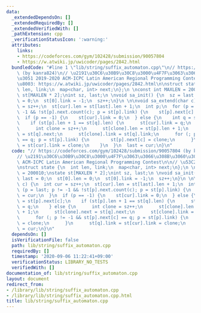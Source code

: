 ```yaml
---
data:
  _extendedDependsOn: []
  _extendedRequiredBy: []
  _extendedVerifiedWith: []
  _pathExtension: cpp
  _verificationStatusIcon: ':warning:'
  attributes:
    links:
    - https://codeforces.com/gym/102428/submission/90057804
    - https://w.atwiki.jp/uwicoder/pages/2842.html
  bundledCode: "#line 1 \"lib/string/suffix_automaton.cpp\"\n// https://codeforces.com/gym/102428/submission/90057804\
    \ (by kanra824)\n// \u2191\u30C6\u30B9\u30C8\u3000\u4F7F\u3063\u3066\u308B\u3060\
    \u3051 2019-2020 ACM-ICPC Latin American Regional Programming Contest\n\n// \u53C2\
    \u8003: https://w.atwiki.jp/uwicoder/pages/2842.html\n\nstruct state {\n  int\
    \ len, link;\n  map<char, int> next;\n};\n \nconst int MAXLEN = 200010;\nstate\
    \ st[MAXLEN * 2];\nint sz, last;\n \nvoid sa_init() {\n  sz = last = 0;\n  st[0].len\
    \ = 0;\n  st[0].link = -1;\n  sz++;\n}\n \n\nvoid sa_extend(char c) {\n  int cur\
    \ = sz++;\n  st[cur].len = st[last].len + 1;\n  int p;\n  for (p = last; p !=\
    \ -1 && !st[p].next.count(c); p = st[p].link) {\n    st[p].next[c] = cur;\n  }\n\
    \  if (p == -1) {\n    st[cur].link = 0;\n  } else {\n    int q = st[p].next[c];\n\
    \    if (st[p].len + 1 == st[q].len) {\n      st[cur].link = q;\n    } else {\n\
    \      int clone = sz++;\n      st[clone].len = st[p].len + 1;\n      st[clone].next\
    \ = st[q].next;\n      st[clone].link = st[q].link;\n      for (; p != -1 && st[p].next[c]\
    \ == q; p = st[p].link) {\n        st[p].next[c] = clone;\n      }\n      st[q].link\
    \ = st[cur].link = clone;\n    }\n  }\n  last = cur;\n}\n"
  code: "// https://codeforces.com/gym/102428/submission/90057804 (by kanra824)\n\
    // \u2191\u30C6\u30B9\u30C8\u3000\u4F7F\u3063\u3066\u308B\u3060\u3051 2019-2020\
    \ ACM-ICPC Latin American Regional Programming Contest\n\n// \u53C2\u8003: https://w.atwiki.jp/uwicoder/pages/2842.html\n\
    \nstruct state {\n  int len, link;\n  map<char, int> next;\n};\n \nconst int MAXLEN\
    \ = 200010;\nstate st[MAXLEN * 2];\nint sz, last;\n \nvoid sa_init() {\n  sz =\
    \ last = 0;\n  st[0].len = 0;\n  st[0].link = -1;\n  sz++;\n}\n \n\nvoid sa_extend(char\
    \ c) {\n  int cur = sz++;\n  st[cur].len = st[last].len + 1;\n  int p;\n  for\
    \ (p = last; p != -1 && !st[p].next.count(c); p = st[p].link) {\n    st[p].next[c]\
    \ = cur;\n  }\n  if (p == -1) {\n    st[cur].link = 0;\n  } else {\n    int q\
    \ = st[p].next[c];\n    if (st[p].len + 1 == st[q].len) {\n      st[cur].link\
    \ = q;\n    } else {\n      int clone = sz++;\n      st[clone].len = st[p].len\
    \ + 1;\n      st[clone].next = st[q].next;\n      st[clone].link = st[q].link;\n\
    \      for (; p != -1 && st[p].next[c] == q; p = st[p].link) {\n        st[p].next[c]\
    \ = clone;\n      }\n      st[q].link = st[cur].link = clone;\n    }\n  }\n  last\
    \ = cur;\n}\n"
  dependsOn: []
  isVerificationFile: false
  path: lib/string/suffix_automaton.cpp
  requiredBy: []
  timestamp: '2020-09-06 11:22:41+09:00'
  verificationStatus: LIBRARY_NO_TESTS
  verifiedWith: []
documentation_of: lib/string/suffix_automaton.cpp
layout: document
redirect_from:
- /library/lib/string/suffix_automaton.cpp
- /library/lib/string/suffix_automaton.cpp.html
title: lib/string/suffix_automaton.cpp
---
```

